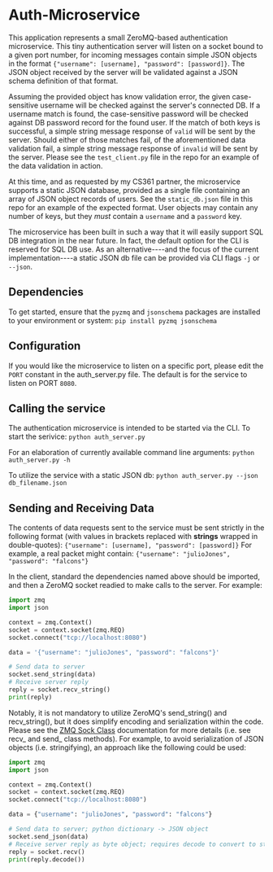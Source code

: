 # Auth-Microservice
This application represents a small ZeroMQ-based authentication microservice. This tiny authentication server will listen on a socket bound to a given port number, for incoming messages contain simple JSON objects in the format `{"username": [username], "password": [password]}`. The JSON object received by the server will be validated against a JSON schema definition of that format. 

Assuming the provided object has know validation error, the given case-sensitive username will be checked against the server's connected DB. If a username match is found, the case-sensitive password will be checked against DB password record for the found user. If the match of both keys is successful, a simple string message response of `valid` will be sent by the server. Should either of those matches fail, of the aforementioned data validation fail, a simple string message response of `invalid` will be sent by the server. Please see the `test_client.py` file in the repo for an example of the data validation in action. 

At this time, and as requested by my CS361 partner, the microservice supports a static JSON database, provided as a single file containing an array of JSON object records of users. See the `static_db.json` file in this repo for an example of the expected format. User objects may contain any number of keys, but they *must* contain a `username` and a `password` key. 

The microservice has been built in such a way that it will easily support SQL DB integration in the near future. In fact, the default option for the CLI is reserved for SQL DB use. As an alternative----and the focus of the current implementation----a static JSON db file can be provided via CLI flags `-j` or `--json`.

## Dependencies
To get started, ensure that the `pyzmq` and `jsonschema` packages are installed to your environment or system:
```pip install pyzmq jsonschema```

## Configuration

If you would like the microservice to listen on a specific port, please edit the `PORT` constant in the auth_server.py file. The default is for the service to listen on PORT `8080`.

## Calling the service

The authentication microservice is intended to be started via the CLI. To start the serivice:
```python auth_server.py```

For an elaboration of currently available command line arguments:
```python auth_server.py -h```

To utilize the service with a static JSON db: 
```python auth_server.py --json db_filename.json```

## Sending and Receiving Data

The contents of data requests sent to the service must be sent strictly in the following format (with values in brackets replaced with **strings** wrapped in double-quotes):
`{"username": [username], "password": [password]}`
For example, a real packet might contain:
`{"username": "julioJones", "password": "falcons"}`

In the client, standard the dependencies named above should be imported, and then a ZeroMQ socket readied to make calls to the server. For example:
```python 
import zmq
import json

context = zmq.Context()
socket = context.socket(zmq.REQ)
socket.connect("tcp://localhost:8080")

data = '{"username": "julioJones", "password": "falcons"}'

# Send data to server
socket.send_string(data)
# Receive server reply
reply = socket.recv_string()
print(reply)
```

Notably, it is not mandatory to utilize ZeroMQ's send_string() and recv_string(), but it does simplify encoding and serialization within the code. Please see the [ZMQ Sock Class](https://pyzmq.readthedocs.io/en/latest/api/zmq.html#zmq.Socket) documentation for more details (i.e. see recv_ and send_ class methods). For example, to avoid serialization of JSON objects (i.e. stringifying), an approach like the following could be used:

```python 
import zmq
import json

context = zmq.Context()
socket = context.socket(zmq.REQ)
socket.connect("tcp://localhost:8080")

data = {"username": "julioJones", "password": "falcons"}

# Send data to server; python dictionary -> JSON object
socket.send_json(data)
# Receive server reply as byte object; requires decode to convert to string
reply = socket.recv()
print(reply.decode())
```
